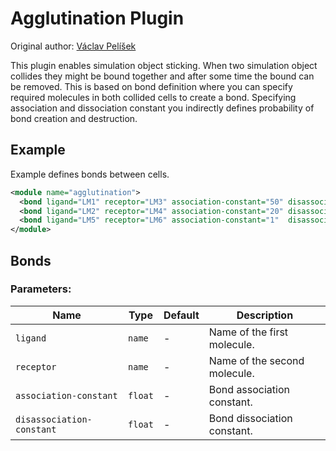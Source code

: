 
# Agglutination Plugin

Original author: [Václav Pelíšek](https://github.com/peldax)

This plugin enables simulation object sticking. When two simulation object collides
they might be bound together and after some time the bound can be removed.
This is based on bond definition where you can specify required molecules
in both collided cells to create a bond. Specifying association and dissociation constant
you indirectly defines probability of bond creation and destruction.

## Example

Example defines bonds between cells.

```xml
<module name="agglutination">
  <bond ligand="LM1" receptor="LM3" association-constant="50" disassociation-constant="1" />
  <bond ligand="LM2" receptor="LM4" association-constant="20" disassociation-constant="10" />
  <bond ligand="LM5" receptor="LM6" association-constant="1"  disassociation-constant="0" />
</module>
```

## Bonds

### Parameters:

| Name                      | Type    | Default | Description                  |
| ------------------------- | ------- | ------- | ---------------------------- |
| `ligand`                  | `name`  | -       | Name of the first molecule.  |
| `receptor`                | `name`  | -       | Name of the second molecule. |
| `association-constant`    | `float` | -       | Bond association constant.   |
| `disassociation-constant` | `float` | -       | Bond dissociation constant.  |
